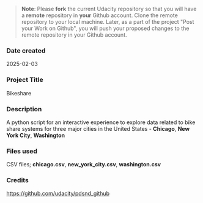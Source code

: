 >**Note**: Please **fork** the current Udacity repository so that you will have a **remote** repository in **your** Github account. Clone the remote repository to your local machine. Later, as a part of the project "Post your Work on Github", you will push your proposed changes to the remote repository in your Github account.

### Date created
2025-02-03

### Project Title
Bikeshare

### Description
A python script for an interactive experience to explore data related to bike share systems for three major cities in the United States - **Chicago**, **New York City**, **Washington**

### Files used
CSV files; **chicago.csv**, **new_york_city.csv**, **washington.csv**

### Credits
https://github.com/udacity/pdsnd_github

